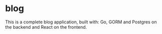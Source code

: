 # blog
This is a complete blog application, built with: Go, GORM and Postgres on the backend and React on the frontend.
